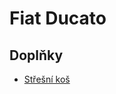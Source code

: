 # Fiat Ducato

## Doplňky

* [Střešní koš](https://www.stresni-nosice.org/0,84,fiat.html/0,443,ducato--od-2006-.html/stresni-kos-fiat-ducato--dlouhy--stredne-vysoky--od-2006,7114.html)
